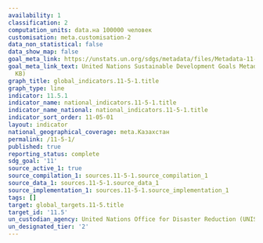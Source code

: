 ```yaml
---
availability: 1
classification: 2
computation_units: data.на 100000 человек
customisation: meta.customisation-2
data_non_statistical: false
data_show_map: false
goal_meta_link: https://unstats.un.org/sdgs/metadata/files/Metadata-11-05-01.pdf
goal_meta_link_text: United Nations Sustainable Development Goals Metadata (PDF 224
  KB)
graph_title: global_indicators.11-5-1.title
graph_type: line
indicator: 11.5.1
indicator_name: national_indicators.11-5-1.title
indicator_name_national: national_indicators.11-5-1.title 
indicator_sort_order: 11-05-01
layout: indicator
national_geographical_coverage: meta.Казахстан
permalink: /11-5-1/
published: true
reporting_status: complete
sdg_goal: '11'
source_active_1: true
source_compilation_1: sources.11-5-1.source_compilation_1
source_data_1: sources.11-5-1.source_data_1
source_implementation_1: sources.11-5-1.source_implementation_1
tags: []
target: global_targets.11-5.title
target_id: '11.5'
un_custodian_agency: United Nations Office for Disaster Reduction (UNISDR)
un_designated_tier: '2'
---
```

